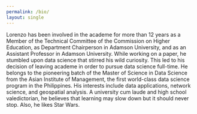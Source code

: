 ```yaml
---
permalink: /bio/
layout: single
---
```


Lorenzo has been involved in the academe for more than 12 years as a Member of the Technical Committee of the Commission on Higher Education, as Department Chairperson in Adamson University, and as an Assistant Professor in Adamson University. While working on a paper, he stumbled upon data science that stirred his wild curiosity. This led to his decision of leaving academe in order to pursue data science full-time. He belongs to the pioneering batch of the Master of Science in Data Science from the Asian  Institute of Management, the first world-class data science program in the Philippines.  His interests include data applications, network science, and geospatial analysis. A university cum laude and high school valedictorian, he believes that learning may slow down but it should never stop. Also, he likes Star Wars.